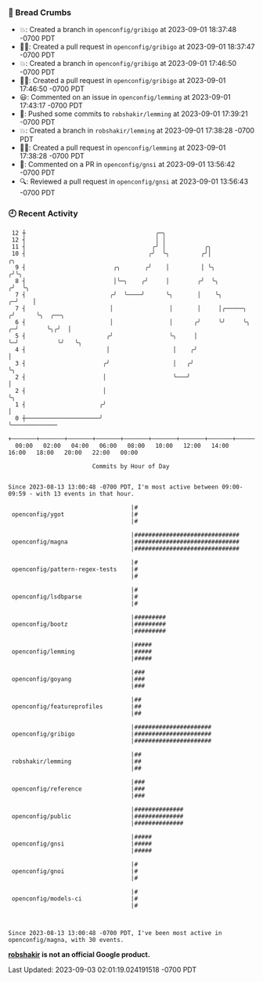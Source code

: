 ### 🍞 Bread Crumbs

 * 💥: Created a branch in `openconfig/gribigo` at 2023-09-01 18:37:48 -0700 PDT
 * ✍🏼: Created a pull request in `openconfig/gribigo` at 2023-09-01 18:37:47 -0700 PDT
 * 💥: Created a branch in `openconfig/gribigo` at 2023-09-01 17:46:50 -0700 PDT
 * ✍🏼: Created a pull request in `openconfig/gribigo` at 2023-09-01 17:46:50 -0700 PDT
 * 😃: Commented on an issue in `openconfig/lemming` at 2023-09-01 17:43:17 -0700 PDT
 * 🚢: Pushed some commits to `robshakir/lemming` at 2023-09-01 17:39:21 -0700 PDT
 * 💥: Created a branch in `robshakir/lemming` at 2023-09-01 17:38:28 -0700 PDT
 * ✍🏼: Created a pull request in `openconfig/lemming` at 2023-09-01 17:38:28 -0700 PDT
 * 💬: Commented on a PR in  `openconfig/gnsi` at 2023-09-01 13:56:42 -0700 PDT
 * 🔍: Reviewed a pull request in  `openconfig/gnsi` at 2023-09-01 13:56:43 -0700 PDT

### 🕘 Recent Activity
```
 12 ┼                                     ╭─╮
 12 ┤                                     │ │
 11 ┤                                    ╭╯ │           ╭╮
 10 ┤                                   ╭╯  ╰╮         ╭╯│                   ╭╮
  9 ┤                         ╭╮       ╭╯    │         │ ╰╮                 ╭╯╰╮
  8 ┤                         │╰─╮    ╭╯     │        ╭╯  ╰╮               ╭╯  ╰╮
  7 ┤                        ╭╯  ╰────╯      ╰╮       │    ╰╮            ╭─╯    │
  7 ┤                        │                │       │     │╭─────╮    ╭╯      ╰╮  ╭──╮
  6 ┤                        │                │      ╭╯     ╰╯     ╰╮ ╭─╯        ╰╮╭╯  │
  5 ┤                       ╭╯                ╰╮     │              ╰─╯           ╰╯   ╰╮
  4 ┤                       │                  │    ╭╯                                  │
  3 ┤                      ╭╯                  │   ╭╯                                   ╰╮
  2 ┤                      │                   ╰───╯                                     │
  2 ┤                      │                                                             ╰╮
  1 ┤                     ╭╯                                                              │
  0 ┼─────────────────────╯                                                               ╰─────────────
    +───────+───────+───────+───────+───────+───────+───────+───────+───────+───────+───────+───────+────
  00:00   02:00   04:00   06:00   08:00   10:00   12:00   14:00   16:00   18:00   20:00   22:00   00:00   

						Commits by Hour of Day


Since 2023-08-13 13:00:48 -0700 PDT, I'm most active between 09:00-09:59 - with 13 events in that hour.

```



```
                                   |#
 openconfig/ygot                   |#
                                   |#

                                   |##############################
 openconfig/magna                  |##############################
                                   |##############################

                                   |#
 openconfig/pattern-regex-tests    |#
                                   |#

                                   |#
 openconfig/lsdbparse              |#
                                   |#

                                   |#########
 openconfig/bootz                  |#########
                                   |#########

                                   |#####
 openconfig/lemming                |#####
                                   |#####

                                   |###
 openconfig/goyang                 |###
                                   |###

                                   |##
 openconfig/featureprofiles        |##
                                   |##

                                   |######################
 openconfig/gribigo                |######################
                                   |######################

                                   |##
 robshakir/lemming                 |##
                                   |##

                                   |###
 openconfig/reference              |###
                                   |###

                                   |##############
 openconfig/public                 |##############
                                   |##############

                                   |#####
 openconfig/gnsi                   |#####
                                   |#####

                                   |#
 openconfig/gnoi                   |#
                                   |#

                                   |#
 openconfig/models-ci              |#
                                   |#



Since 2023-08-13 13:00:48 -0700 PDT, I've been most active in openconfig/magna, with 30 events.

```
**[robshakir](mailto:robjs@google.com) is not an official Google product.**  


Last Updated: 2023-09-03 02:01:19.024191518 -0700 PDT
